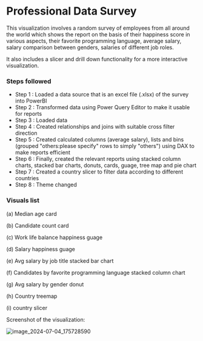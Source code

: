 # Professional Data Survey

This visualization involves a random survey of employees from all around the world which shows the report on the basis of their happiness score in various aspects, their favorite programming language, average salary, salary comparison between genders, salaries of different job roles.

It also includes a slicer and drill down functionality for a more interactive visualization.

### Steps followed 

- Step 1 : Loaded a data source that is an excel file (.xlsx) of the survey into PowerBI
- Step 2 : Transformed data using Power Query Editor to make it usable for reports
- Step 3 : Loaded data
- Step 4 : Created relationships and joins with suitable cross filter direction
- Step 5 : Created calculated columns (average salary), lists and bins (grouped "others:please specify" rows to simply "others") using DAX to make reports efficient 
- Step 6 : Finally, created the relevant reports using stacked column charts, stacked bar charts, donuts, cards, guage, tree map and pie chart
- Step 7 : Created a country slicer to filter data according to different countries
- Step 8 : Theme changed

### Visuals list     


  (a) Median age card

  (b) Candidate count card
  
  (c) Work life balance happiness guage
  
  (d) Salary happiness guage
  
  (e) Avg salary by job title stacked bar chart
  
  (f) Candidates by favorite programming language stacked column chart

  (g) Avg salary by gender donut
  
  (h) Country treemap
  
  (i) country slicer
  
        
Screenshot of the visualization:

![image_2024-07-04_175728590](https://github.com/bayekosiwa/dataAnalysis/assets/105776696/7f46b225-be75-452f-8021-e776a5d2c682)

